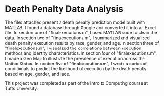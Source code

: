# Death Penalty Data Analysis

The files attached present a death penalty prediction model built with MATLAB. I found a database through Google and converted it into an Excel file. In section one of "finalexecutions.m", I used MATLAB code to clean the data. In section two of "finalexecutions.m", I summarized and visualized death penalty execution results by race, gender, and age. In section three of "finalexecutions.m", I visualized the correlations between execution methods and identity characteristics. In section four of "finalexecutions.m", I made a Geo Map to illustrate the prevalence of execution across the United States. In section five of "finalexecutions.m", I wrote a series of conditionals to predict the likelihood of execution by the death penalty based on age, gender, and race. 

This project was completed as part of the Intro to Computing course at Tufts University. 
